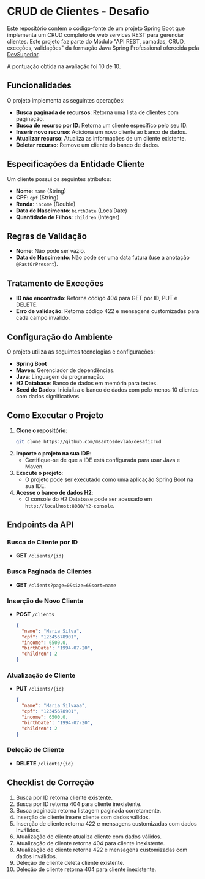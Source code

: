 # CRUD de Clientes - Desafio

Este repositório contém o código-fonte de um projeto Spring Boot que implementa um CRUD completo de web services REST para gerenciar clientes. Este projeto faz parte do Módulo "API REST, camadas, CRUD, exceções, validações" da formação Java Spring Professional oferecida pela [DevSuperior](https://devsuperior.com.br).

A pontuação obtida na avaliação foi 10 de 10.

## Funcionalidades

O projeto implementa as seguintes operações:

- **Busca paginada de recursos**: Retorna uma lista de clientes com paginação.
- **Busca de recurso por ID**: Retorna um cliente específico pelo seu ID.
- **Inserir novo recurso**: Adiciona um novo cliente ao banco de dados.
- **Atualizar recurso**: Atualiza as informações de um cliente existente.
- **Deletar recurso**: Remove um cliente do banco de dados.

## Especificações da Entidade Cliente

Um cliente possui os seguintes atributos:

- **Nome**: `name` (String)
- **CPF**: `cpf` (String)
- **Renda**: `income` (Double)
- **Data de Nascimento**: `birthDate` (LocalDate)
- **Quantidade de Filhos**: `children` (Integer)

## Regras de Validação
- **Nome**: Não pode ser vazio.
- **Data de Nascimento**: Não pode ser uma data futura (use a anotação `@PastOrPresent`).

## Tratamento de Exceções
- **ID não encontrado**: Retorna código 404 para GET por ID, PUT e DELETE.
- **Erro de validação**: Retorna código 422 e mensagens customizadas para cada campo inválido.

## Configuração do Ambiente

O projeto utiliza as seguintes tecnologias e configurações:

- **Spring Boot**
- **Maven**: Gerenciador de dependências.
- **Java**: Linguagem de programação.
- **H2 Database**: Banco de dados em memória para testes.
- **Seed de Dados**: Inicializa o banco de dados com pelo menos 10 clientes com dados significativos.

## Como Executar o Projeto

1. **Clone o repositório**:
   ```bash
   git clone https://github.com/msantosdevlab/desaficrud
   ```
2. **Importe o projeto na sua IDE**:
   - Certifique-se de que a IDE está configurada para usar Java e Maven.
3. **Execute o projeto**:
   - O projeto pode ser executado como uma aplicação Spring Boot na sua IDE.
4. **Acesse o banco de dados H2**:
   - O console do H2 Database pode ser acessado em `http://localhost:8080/h2-console`.

## Endpoints da API

### Busca de Cliente por ID
- **GET** `/clients/{id}`

### Busca Paginada de Clientes
- **GET** `/clients?page=0&size=6&sort=name`

### Inserção de Novo Cliente
- **POST** `/clients`
  ```json
  {
    "name": "Maria Silva",
    "cpf": "12345678901",
    "income": 6500.0,
    "birthDate": "1994-07-20",
    "children": 2
  }
  ```

### Atualização de Cliente
- **PUT** `/clients/{id}`
  ```json
  {
    "name": "Maria Silvaaa",
    "cpf": "12345678901",
    "income": 6500.0,
    "birthDate": "1994-07-20",
    "children": 2
  }
  ```

### Deleção de Cliente
- **DELETE** `/clients/{id}`

## Checklist de Correção
1. Busca por ID retorna cliente existente.
2. Busca por ID retorna 404 para cliente inexistente.
3. Busca paginada retorna listagem paginada corretamente.
4. Inserção de cliente insere cliente com dados válidos.
5. Inserção de cliente retorna 422 e mensagens customizadas com dados inválidos.
6. Atualização de cliente atualiza cliente com dados válidos.
7. Atualização de cliente retorna 404 para cliente inexistente.
8. Atualização de cliente retorna 422 e mensagens customizadas com dados inválidos.
9. Deleção de cliente deleta cliente existente.
10. Deleção de cliente retorna 404 para cliente inexistente.

